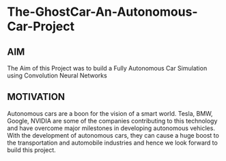 # The-GhostCar-An-Autonomous-Car-Project
## AIM
The Aim of this Project was to build a Fully Autonomous Car Simulation using Convolution Neural Networks
## MOTIVATION 
Autonomous cars are a boon for the vision of a smart world. Tesla, BMW, Google, NVIDIA are some of the companies contributing to this technology and have overcome major milestones in developing autonomous vehicles. With the development of autonomous cars, they can cause a huge boost to the transportation and automobile industries and hence we look forward to build this project.
